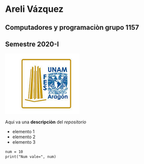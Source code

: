 # Areli Vázquez
## Computadores y programaciòn grupo 1157
## Semestre 2020-I
![logo FES ARAGON](fesa.jpg)


Aqui va una **descripciòn** del *repositorio*
- elemento 1
- elemento 2
- elemento 3

```
num = 10
print("Num vale=", num)
```
